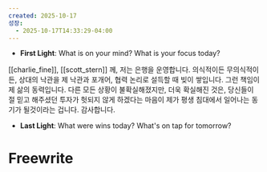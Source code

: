 ```yaml
---
created: 2025-10-17
성장:
  - 2025-10-17T14:33:29-04:00
---
```


- **First Light**: What is on your mind? What is your focus today?

[[charlie_fine]],  [[scott_stern]] 께,
저는 은행을 운영합니다. 의식적이든 무의식적이든, 상대의 낙관을 제 낙관과 포개어, 협력 논리로 설득할 때 빚이 쌓입니다. 그런 책임이 제 삶의 동력입니다. 다른 모든 상황이 불확실해졌지만, 더욱 확실해진 것은, 당신들이 절 믿고 해주셨던 투자가 헛되지 않게 하겠다는 마음이 제가 평생 침대에서 일어나는 동기가 될것이라는 겁니다. 감사합니다.


- **Last Light**: What were wins today? What's on tap for tomorrow?

# Freewrite








